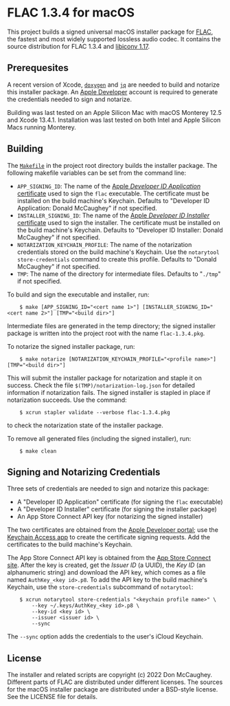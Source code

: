 FLAC 1.3.4 for macOS
====================

This project builds a signed universal macOS installer package for [FLAC][1],
the fastest and most widely supported lossless audio codec.  It contains the
source distribution for FLAC 1.3.4 and [libiconv 1.17][2].

[1]: https://xiph.org/flac/ "FLAC"
[2]: https://www.gnu.org/software/libiconv/

## Prerequesites

A recent version of Xcode, [`doxygen`][3] and [`jq`][4] are needed to build and
notarize this installer package.  An [Apple Developer][5] account is required
to generate the credentials needed to sign and notarize.

Building was last tested on an Apple Silicon Mac with macOS Monterey 12.5 and
Xcode 13.4.1.  Installation was last tested on both Intel and Apple Silicon
Macs running Monterey.

[3]: https://www.doxygen.nl
[4]: https://stedolan.github.io/jq/
[5]: https://developer.apple.com

## Building
The [`Makefile`][6] in the project root directory builds the installer package.
The following makefile variables can be set from the command line:

- `APP_SIGNING_ID`: The name of the 
    [Apple _Developer ID Application_ certificate][7] used to sign the 
    `flac` executable.  The certificate must be installed on the build 
    machine's Keychain.  Defaults to "Developer ID Application: Donald 
    McCaughey" if not specified.
- `INSTALLER_SIGNING_ID`: The name of the 
    [Apple _Developer ID Installer_ certificate][7] used to sign the 
    installer.  The certificate must be installed on the build machine's
    Keychain.  Defaults to "Developer ID Installer: Donald McCaughey" if 
    not specified.
- `NOTARIZATION_KEYCHAIN_PROFILE`: The name of the notarization credentials
    stored on the build machine's Keychain.  Use the `notarytool 
    store-credentials` command to create this profile.  Defaults to "Donald 
    McCaughey" if not specified.
- `TMP`: The name of the directory for intermediate files.  Defaults to 
    "`./tmp`" if not specified.

[6]: https://github.com/donmccaughey/flac_pkg/blob/master/Makefile
[7]: https://developer.apple.com/account/resources/certificates/list

To build and sign the executable and installer, run:

        $ make [APP_SIGNING_ID="<cert name 1>"] [INSTALLER_SIGNING_ID="<cert name 2>"] [TMP="<build dir>"]

Intermediate files are generated in the temp directory; the signed installer 
package is written into the project root with the name `flac-1.3.4.pkg`.  

To notarize the signed installer package, run:

        $ make notarize [NOTARIZATION_KEYCHAIN_PROFILE="<profile name>"] [TMP="<build dir>"]

This will submit the installer package for notarization and staple it on 
success.  Check the file `$(TMP)/notarization-log.json` for detailed 
information if notarization fails.  The signed installer is stapled in place
if notarization succeeds.  Use the command:

        $ xcrun stapler validate --verbose flac-1.3.4.pkg

to check the notarization state of the installer package.

To remove all generated files (including the signed installer), run:

        $ make clean

## Signing and Notarizing Credentials

Three sets of credentials are needed to sign and notarize this package:
- A "Developer ID Application" certificate (for signing the `flac` executable)
- A "Developer ID Installer" certificate (for signing the installer package)
- An App Store Connect API key (for notarizing the signed installer)

The two certificates are obtained from the [Apple Developer portal][8]; use the 
[Keychain Access app][9] to create the certificate signing requests.  Add the 
certificates to the build machine's Keychain.

The App Store Connect API key is obtained from the [App Store Connect
site][10].  After the key is created, get the _Issuer ID_ (a UUID), the _Key
ID_ (an alphanumeric string) and download the API key, which comes as a file
named `AuthKey_<key id>.p8`.  To add the API key to the build machine's
Keychain, use the `store-credentials` subcommand of `notarytool`:

        $ xcrun notarytool store-credentials "<keychain profile name>" \
            --key ~/.keys/AuthKey_<key id>.p8 \
            --key-id <key id> \
            --issuer <issuer id> \
            --sync

The `--sync` option adds the credentials to the user's iCloud Keychain.

[8]: https://developer.apple.com/account/resources/certificates/add
[9]: https://help.apple.com/developer-account/#/devbfa00fef7
[10]: https://appstoreconnect.apple.com/access/api

## License

The installer and related scripts are copyright (c) 2022 Don McCaughey.
Different parts of FLAC are distributed under different licenses.  The sources
for the macOS installer package are distributed under a BSD-style license.  See
the LICENSE file for details.

